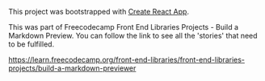 This project was bootstrapped with [Create React App](https://github.com/facebookincubator/create-react-app).


This was part of Freecodecamp Front End Libraries Projects - Build a Markdown Preview.
You can follow the link to see all the 'stories' that need to be fulfilled.

https://learn.freecodecamp.org/front-end-libraries/front-end-libraries-projects/build-a-markdown-previewer


